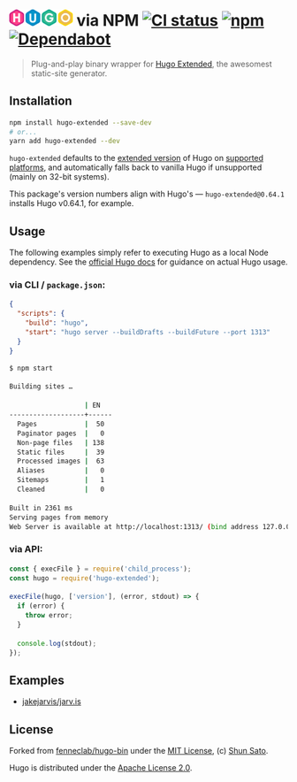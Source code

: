 # <img src="https://raw.githubusercontent.com/gohugoio/gohugoioTheme/master/static/images/hugo-logo-wide.svg?sanitize=true" alt="Hugo" width="115"> via NPM [![CI status](https://github.com/jakejarvis/hugo-extended/workflows/Run%20tests/badge.svg)](https://github.com/jakejarvis/hugo-extended/actions) [![npm](https://img.shields.io/npm/v/hugo-extended?color=red)](https://www.npmjs.com/package/hugo-extended) [![Dependabot](https://api.dependabot.com/badges/status?host=github&repo=jakejarvis/hugo-extended)](https://github.com/jakejarvis/hugo-extended/pulls?q=is%3Apr+label%3Adependencies)

> Plug-and-play binary wrapper for [Hugo Extended](https://gohugo.io/), the awesomest static-site generator.

## Installation

```sh
npm install hugo-extended --save-dev
# or...
yarn add hugo-extended --dev
```

`hugo-extended` defaults to the [extended version](https://gohugo.io/troubleshooting/faq/#i-get-tocss--this-feature-is-not-available-in-your-current-hugo-version) of Hugo on [supported platforms](https://github.com/gohugoio/hugo/releases), and automatically falls back to vanilla Hugo if unsupported (mainly on 32-bit systems).

This package's version numbers align with Hugo's — `hugo-extended@0.64.1` installs Hugo v0.64.1, for example.

## Usage

The following examples simply refer to executing Hugo as a local Node dependency. See the [official Hugo docs](https://gohugo.io/documentation/) for guidance on actual Hugo usage.

### via CLI / `package.json`:

```json
{
  "scripts": {
    "build": "hugo",
    "start": "hugo server --buildDrafts --buildFuture --port 1313"
  }
}
```

```bash
$ npm start

Building sites …

                   | EN
-------------------+------
  Pages            |  50
  Paginator pages  |   0
  Non-page files   | 138
  Static files     |  39
  Processed images |  63
  Aliases          |   0
  Sitemaps         |   1
  Cleaned          |   0

Built in 2361 ms
Serving pages from memory
Web Server is available at http://localhost:1313/ (bind address 127.0.0.1)
```

### via API:

```js
const { execFile } = require('child_process');
const hugo = require('hugo-extended');

execFile(hugo, ['version'], (error, stdout) => {
  if (error) {
    throw error;
  }

  console.log(stdout);
});
```

## Examples

- [jakejarvis/jarv.is](https://github.com/jakejarvis/jarv.is)

## License

Forked from [fenneclab/hugo-bin](https://github.com/fenneclab/hugo-bin) under the [MIT License](https://github.com/fenneclab/hugo-bin/blob/master/LICENSE), (c) [Shun Sato](http://blog.fenneclab.com/).

Hugo is distributed under the [Apache License 2.0](https://github.com/gohugoio/hugo/blob/master/LICENSE).
